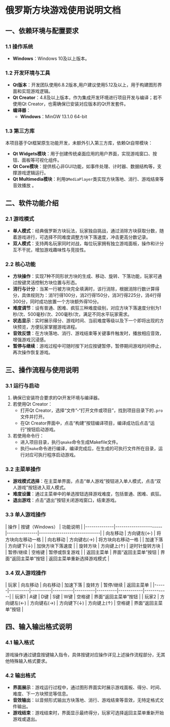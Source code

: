 # 俄罗斯方块游戏使用说明文档
## 一、依赖环境与配置要求
### 1.1 操作系统
- **Windows**：Windows 10及以上版本。

### 1.2 开发环境与工具
- **Qt版本**：开发团队使用6.8.2版本,用户建议使用5.12及以上，用于构建图形界面和实现游戏逻辑。
- **Qt Creator**：4.8及以上版本，作为集成开发环境进行项目开发与编译；若不使用Qt Creator，也需确保已安装对应版本的Qt开发套件。
- **编译器**：
    - **Windows**：MinGW 13.1.0 64-bit

### 1.3 第三方库
本项目基于Qt框架原生功能开发，未额外引入第三方库，依赖Qt自带模块：
- **Qt Widgets模块**：用于创建传统桌面应用的用户界面，实现游戏窗口、按钮、面板等可视化组件。
- **Qt Core模块**：提供核心非GUI功能，如事件处理、计时器、数据结构等，支撑游戏逻辑运行。
- **Qt Multimedia模块**：利用`QMediaPlayer`类实现方块落地、消行、游戏结束等音效播放 。


## 二、软件功能介绍
### 2.1 游戏模式
- **单人模式**：经典俄罗斯方块玩法，玩家独自挑战，通过消除方块获取分数，随着游戏进行，可选择不同难度调整方块下落速度，冲击更高分数记录。
- **双人模式**：支持两名玩家同时对战，每位玩家拥有独立游戏面板，操作和计分互不干扰，增加游戏趣味性与竞技性。

### 2.2 核心功能
- **方块操作**：实现7种不同形状方块的生成、移动、旋转、下落功能，玩家可通过按键灵活控制方块位置与形态。
- **消行与计分**：当某一行被方块完全填满时，该行消除，根据消除行数计算得分，具体规则为：消1行得100分，消2行得150分，消3行得225分，消4行得300分，同时成功放置一个方块额外得10分。
- **难度调节**：设有普通、困难、疯狂三种难度级别，对应方块下落速度分别为1秒/次、500毫秒/次、200毫秒/次，满足不同水平玩家需求。
- **状态显示**：实时展示得分、游戏时间、当前难度等级以及下一个即将出现的方块预览，方便玩家掌握游戏进程。
- **音效反馈**：在方块落地、消行、游戏结束等关键事件触发时，播放相应音效，增强游戏沉浸感。
- **暂停与继续**：游戏过程中可随时按下对应按键暂停，暂停期间游戏时间停止，再次操作恢复游戏。


## 三、操作流程与使用说明
### 3.1 运行与启动
1. 确保已安装符合要求的Qt开发环境与编译器。
2. 若使用Qt Creator：
    - 打开Qt Creator，选择“文件”-“打开文件或项目”，找到项目目录下的`.pro`文件并打开。
    - 在Qt Creator界面中，点击“构建”按钮编译项目，编译成功后点击“运行”按钮启动游戏。
3. 若使用命令行：
    - 进入项目目录，执行`qmake`命令生成Makefile文件。
    - 执行`make`命令进行编译，编译完成后，在生成的可执行文件所在目录，运行对应可执行程序启动游戏。

### 3.2 主菜单操作
- **游戏模式选择**：在主菜单界面，点击“单人游戏”按钮进入单人模式，点击“双人游戏”按钮进入双人模式。
- **难度设置**：通过主菜单中的单选按钮选择游戏难度，包括普通、困难、疯狂。
- **退出游戏**：点击“退出”按钮关闭游戏窗口，结束游戏。

### 3.3 单人游戏操作
| 操作         | 按键（Windows）  | 功能说明                     |
|--------------|-----------------------|---------------|------------------------------|
| 向左移动     | 方向键左(←)             | 将方块向左移动一格           |
| 向右移动     | 方向键右(→)              | 将方块向右移动一格           |
| 加速下落     | 方向键下(↓)             | 加快方块下落速度             |
| 旋转方块     | 方向键上(↑)            | 逆时针旋转方块               |
| 暂停/继续    | 空格键                         | 暂停或恢复游戏               |
| 返回主菜单   | 界面“返回主菜单”按钮  | 界面“返回主菜单”按钮 | 返回主菜单重新选择游戏模式  |

### 3.4 双人游戏操作
| 玩家 | 向左移动 | 向右移动 | 加速下落 | 旋转方 | 暂停/继续 | 返回主菜单 |
|------|----------|----------|----------|----------|----------|------------|------------|
| 玩家1 | A键      | D键      | S键      | W键         | 空格键        | 界面“返回主菜单”按钮 |
| 玩家2 | 方向键左(←) | 方向键右(→) | 方向键下(↓) | 方向键上(↑) | 空格键        | 界面“返回主菜单”按钮 |


## 四、输入输出格式说明
### 4.1 输入格式
游戏操作通过键盘按键输入指令，具体按键对应操作详见上述操作流程部分，无其他特殊输入格式要求。

### 4.2 输出格式
- **界面展示**：游戏运行过程中，通过图形界面实时展示游戏面板、得分、时间、难度、下一方块预览等信息。
- **音效输出**：以音频形式输出方块落地、消行、游戏结束等音效，无特定格式文件输出。
- **游戏结束**：游戏结束时，界面显示最终得分，玩家可选择返回主菜单重新开始游戏或退出。 
